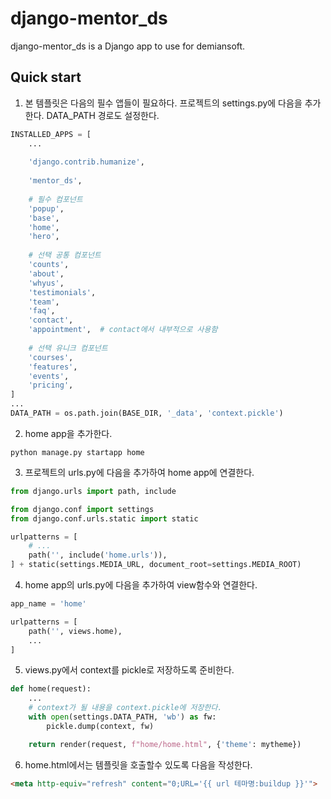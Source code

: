 django-mentor_ds
==========

django-mentor_ds is a Django app to use for demiansoft. 

Quick start
------------

1. 본 템플릿은 다음의 필수 앱들이 필요하다. 프로젝트의 settings.py에 다음을 추가한다. DATA_PATH 경로도 설정한다.
```python
INSTALLED_APPS = [
    ...
    
    'django.contrib.humanize',
    
    'mentor_ds',
    
    # 필수 컴포넌트
    'popup',
    'base',
    'home',
    'hero',
    
    # 선택 공통 컴포넌트
    'counts',
    'about',
    'whyus',
    'testimonials',
    'team',
    'faq',
    'contact',
    'appointment',  # contact에서 내부적으로 사용함
    
    # 선택 유니크 컴포넌트
    'courses',
    'features',
    'events',
    'pricing',
]
...
DATA_PATH = os.path.join(BASE_DIR, '_data', 'context.pickle')
```

2. home app을 추가한다.
```commandline
python manage.py startapp home
```

3. 프로젝트의 urls.py에 다음을 추가하여 home app에 연결한다.
```python
from django.urls import path, include

from django.conf import settings
from django.conf.urls.static import static

urlpatterns = [
    # ...
    path('', include('home.urls')),
] + static(settings.MEDIA_URL, document_root=settings.MEDIA_ROOT)
```

4. home app의 urls.py에 다음을 추가하여 view함수와 연결한다.
```python
app_name = 'home'

urlpatterns = [
    path('', views.home),
    ...
]
```

5. views.py에서 context를 pickle로 저장하도록 준비한다.
```python
def home(request):
    ...
    # context가 될 내용을 context.pickle에 저장한다.
    with open(settings.DATA_PATH, 'wb') as fw:
        pickle.dump(context, fw)

    return render(request, f"home/home.html", {'theme': mytheme})
```

6. home.html에서는 템플릿을 호출할수 있도록 다음을 작성한다.
```html
<meta http-equiv="refresh" content="0;URL='{{ url 테마명:buildup }}'">
```



